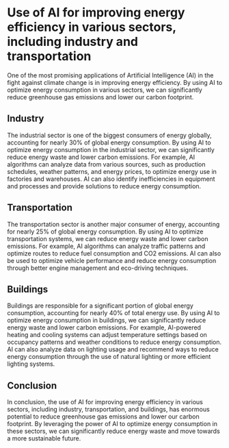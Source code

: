 # Use of AI for improving energy efficiency in various sectors, including industry and transportation

One of the most promising applications of Artificial Intelligence (AI) in the fight against climate change is in improving energy efficiency. By using AI to optimize energy consumption in various sectors, we can significantly reduce greenhouse gas emissions and lower our carbon footprint.

Industry
--------

The industrial sector is one of the biggest consumers of energy globally, accounting for nearly 30% of global energy consumption. By using AI to optimize energy consumption in the industrial sector, we can significantly reduce energy waste and lower carbon emissions. For example, AI algorithms can analyze data from various sources, such as production schedules, weather patterns, and energy prices, to optimize energy use in factories and warehouses. AI can also identify inefficiencies in equipment and processes and provide solutions to reduce energy consumption.

Transportation
--------------

The transportation sector is another major consumer of energy, accounting for nearly 25% of global energy consumption. By using AI to optimize transportation systems, we can reduce energy waste and lower carbon emissions. For example, AI algorithms can analyze traffic patterns and optimize routes to reduce fuel consumption and CO2 emissions. AI can also be used to optimize vehicle performance and reduce energy consumption through better engine management and eco-driving techniques.

Buildings
---------

Buildings are responsible for a significant portion of global energy consumption, accounting for nearly 40% of total energy use. By using AI to optimize energy consumption in buildings, we can significantly reduce energy waste and lower carbon emissions. For example, AI-powered heating and cooling systems can adjust temperature settings based on occupancy patterns and weather conditions to reduce energy consumption. AI can also analyze data on lighting usage and recommend ways to reduce energy consumption through the use of natural lighting or more efficient lighting systems.

Conclusion
----------

In conclusion, the use of AI for improving energy efficiency in various sectors, including industry, transportation, and buildings, has enormous potential to reduce greenhouse gas emissions and lower our carbon footprint. By leveraging the power of AI to optimize energy consumption in these sectors, we can significantly reduce energy waste and move towards a more sustainable future.
